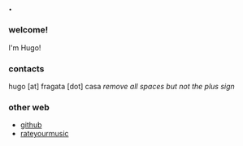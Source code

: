 ## .

### welcome! 

I'm Hugo!

### contacts

hugo [at] fragata [dot] casa _remove *all* spaces but *not* the plus sign_

### other web 

* [github](https://github.com/hugofragata)
* [rateyourmusic](https://rateyourmusic.com/~hmmmm)

